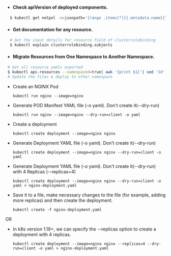 
 * #### Check apiVersion of deployed components.
```sh
  $ kubectl get netpol -o=jsonpath='{range .items[*]}{.metadata.name}{"\t"}{"\t"}{.apiVersion} {"\n"} {end}'
```
 * #### Get documentation for any resource.
```sh
  # Get the input details for resource field of clusterrolebinding
  $ kubectl explain clusterrolebinding.subjects
```
 * #### Migrate Resources from One Namespace to Another Namespace.
```sh
 # Get all resource yamls exported
 $ kubectl api-resources --namespaced=true| awk '{print $1}'| sed '1d'| while read -r line; do echo "$(kubectl get $line -n <namespace> -o yaml > $line.yaml)"; done
 # Update the files & deploy to other namespace

```

 * Create an NGINX Pod

   `kubectl run nginx --image=nginx`

 * Generate POD Manifest YAML file (-o yaml). Don't create it(--dry-run)

   `kubectl run nginx --image=nginx --dry-run=client -o yaml`

 * Create a deployment

   `kubectl create deployment --image=nginx nginx`

 * Generate Deployment YAML file (-o yaml). Don't create it(--dry-run)

   `kubectl create deployment --image=nginx nginx --dry-run=client -o yaml`

 * Generate Deployment YAML file (-o yaml). Don't create it(--dry-run) with 4 Replicas (--replicas=4)

   `kubectl create deployment --image=nginx nginx --dry-run=client -o yaml > nginx-deployment.yaml`

 * Save it to a file, make necessary changes to the file (for example, adding more replicas) and then create the deployment.

   `kubectl create -f nginx-deployment.yaml`

OR

 * In k8s version 1.19+, we can specify the --replicas option to create a deployment with 4 replicas.

   `kubectl create deployment --image=nginx nginx --replicas=4 --dry-run=client -o yaml > nginx-deployment.yaml`





